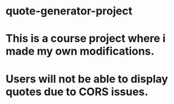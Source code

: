 # quote-generator-project
# This is a course project where i made my own modifications. 
# Users will not be able to display quotes due to CORS issues. 
